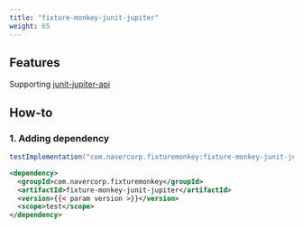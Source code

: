 ```yaml
---
title: "fixture-monkey-junit-jupiter"
weight: 65
---
```


## Features
Supporting [junit-jupiter-api](https://github.com/junit-team/junit5)


## How-to
### 1. Adding dependency
```groovy
testImplementation("com.navercorp.fixturemonkey:fixture-monkey-junit-jupiter:{{< param version >}}")
```

```xml
<dependency>
  <groupId>com.navercorp.fixturemonkey</groupId>
  <artifactId>fixture-monkey-junit-jupiter</artifactId>
  <version>{{< param version >}}</version>
  <scope>test</scope>
</dependency>
```
